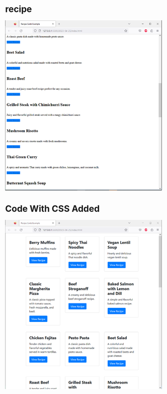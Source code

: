 # recipe
![website landing page](https://github.com/curiousabel/recipe/blob/main/justhtml.PNG)
# Code With CSS Added
![website landing page](https://github.com/curiousabel/recipe/blob/main/withcss.PNG)
